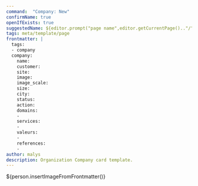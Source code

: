 ```yaml
---
command:  "Company: New"
confirmName: true
openIfExists: true
suggestedName: ${editor.prompt("page name",editor.getCurrentPage().."/")}
tags: meta/template/page
frontmatter: |
  tags: 
  - company
  company:
    name: 
    customer: 
    site: 
    image:
    image_scale:
    size:
    city:
    status: 
    action: 
    domains:
    - 
    services:
    - 
    valeurs:
    - 
    references:
    - 
author: malys
description: Organization Company card template.  
---
```

${person.insertImageFromFrontmatter()}
